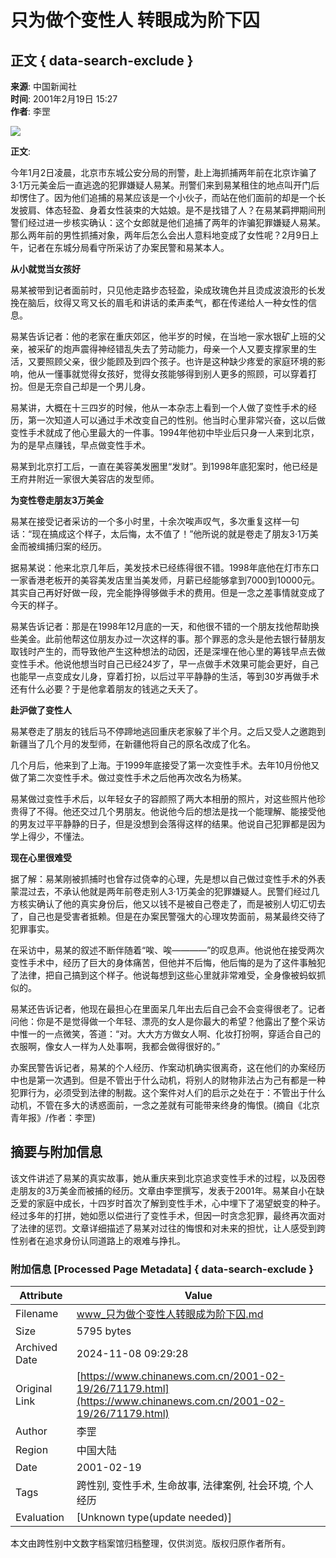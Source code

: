 # 只为做个变性人 转眼成为阶下囚

## 正文 { data-search-exclude }


**来源**: 中国新闻社  
**时间**: 2001年2月19日 15:27  
**作者**: 李罡  

![](http://club.adam.sina.com.cn/time.gif)

**正文**:

今年1月2日凌晨，北京市东城公安分局的刑警，赴上海抓捕两年前在北京诈骗了3·1万元美金后一直逃逸的犯罪嫌疑人易某。刑警们来到易某租住的地点叫开门后却愣住了。因为他们追捕的易某应该是一个小伙子，而站在他们面前的却是一个长发披肩、体态轻盈、身着女性装束的大姑娘。是不是找错了人？在易某羁押期间刑警们经过进一步核实确认：这个女郎就是他们追捕了两年的诈骗犯罪嫌疑人易某。那么两年前的男性抓捕对象，两年后怎么会出人意料地变成了女性呢？2月9日上午，记者在东城分局看守所采访了办案民警和易某本人。

**从小就觉当女孩好**

易某被带到记者面前时，只见他走路步态轻盈，染成玫瑰色并且烫成波浪形的长发挽在脑后，纹得又弯又长的眉毛和讲话的柔声柔气，都在传递给人一种女性的信息。

易某告诉记者：他的老家在重庆郊区，他半岁的时候，在当地一家水银矿上班的父亲，被采矿的炮声震得神经错乱失去了劳动能力，母亲一个人又要支撑家里的生活，又要照顾父亲，很少能顾及到四个孩子。也许是这种缺少疼爱的家庭环境的影响，他从一懂事就觉得女孩好，觉得女孩能够得到别人更多的照顾，可以穿着打扮。但是无奈自己却是一个男儿身。

易某讲，大概在十三四岁的时候，他从一本杂志上看到一个人做了变性手术的经历，第一次知道人可以通过手术改变自己的性别。他当时心里非常兴奋，这以后做变性手术就成了他心里最大的一件事。1994年他初中毕业后只身一人来到北京，为的是早点赚钱，早点做变性手术。

易某到北京打工后，一直在美容美发圈里“发财”。到1998年底犯案时，他已经是王府井附近一家很大美容店的发型师。

**为变性卷走朋友3万美金**

易某在接受记者采访的一个多小时里，十余次唉声叹气，多次重复这样一句话：“现在搞成这个样子，太后悔，太不值了！”他所说的就是卷走了朋友3·1万美金而被缉捕归案的经历。

据易某说：他来北京几年后，美发技术已经练得很不错。1998年底他在灯市东口一家香港老板开的美容美发店里当美发师，月薪已经能够拿到7000到10000元。其实自己再好好做一段，完全能挣得够做手术的费用。但是一念之差事情就变成了今天的样子。

易某告诉记者：那是在1998年12月底的一天，和他很不错的一个朋友找他帮助换些美金。此前他帮这位朋友办过一次这样的事。那个罪恶的念头是他去银行替朋友取钱时产生的，而导致他产生这种想法的动因，还是深埋在他心里的筹钱早点去做变性手术。他说他想当时自己已经24岁了，早一点做手术效果可能会更好，自己也能早一点变成女儿身，穿着打扮，以后过平平静静的生活，等到30岁再做手术还有什么必要？于是他拿着朋友的钱逃之夭夭了。

**赴沪做了变性人**

易某卷走了朋友的钱后马不停蹄地逃回重庆老家躲了半个月。之后又受人之邀跑到新疆当了几个月的发型师，在新疆他将自己的原名改成了化名。

几个月后，他来到了上海。于1999年底接受了第一次变性手术。去年10月份他又做了第二次变性手术。做过变性手术之后他再次改名为杨某。

易某做过变性手术后，以年轻女子的容颜照了两大本相册的照片，对这些照片他珍贵得了不得。他还交过几个男朋友。他说他今后的想法是找一个能理解、能接受他的男友过平平静静的日子，但是没想到会落得这样的结果。他说自己犯罪都是因为学上得少，不懂法。

**现在心里很难受**

据了解：易某刚被抓捕时也曾存过侥幸的心理，先是想以自己做过变性手术的外表蒙混过去，不承认他就是两年前卷走别人3·1万美金的犯罪嫌疑人。民警们经过几方核实确认了他的真实身份后，他又以钱不是被自己卷走了，而是被别人切汇切去了，自己也是受害者抵赖。但是在办案民警强大的心理攻势面前，易某最终交待了犯罪事实。

在采访中，易某的叙述不断伴随着“唉、唉————”的叹息声。他说他在接受两次变性手术中，经历了巨大的身体痛苦，但他并不后悔，他后悔的是为了这件事触犯了法律，把自己搞到这个样子。他说每想到这些心里就非常难受，全身像被蚂蚁抓似的。

易某还告诉记者，他现在最担心在里面呆几年出去后自己会不会变得很老了。记者问他：你是不是觉得做一个年轻、漂亮的女人是你最大的希望？他露出了整个采访中惟一的一点微笑，答道：“对。大大方方做女人啊、化妆打扮啊，穿适合自己的衣服啊，像女人一样为人处事啊，我都会做得很好的。”

办案民警告诉记者，易某的个人经历、作案动机确实很离奇，这在他们的办案经历中也是第一次遇到。但是不管出于什么动机，将别人的财物非法占为己有都是一种犯罪行为，必须受到法律的制裁。这个案件对人们的启示之处在于：不管出于什么动机，不管在多大的诱惑面前，一念之差就有可能带来终身的悔恨。(摘自《北京青年报》/作者：李罡)

## 摘要与附加信息

<!-- tcd_abstract -->
该文件讲述了易某的真实故事，她从重庆来到北京追求变性手术的过程，以及因卷走朋友的3万美金而被捕的经历。文章由李罡撰写，发表于2001年。易某自小在缺乏爱的家庭中成长，十四岁时首次了解到变性手术，心中埋下了渴望蜕变的种子。经过多年的打拼，她如愿以偿进行了变性手术，但因一时贪念犯罪，最终再次面对了法律的惩罚。文章详细描述了易某对过往的悔恨和对未来的担忧，让人感受到跨性别者在追求身份认同道路上的艰难与挣扎。
<!-- tcd_abstract_end -->

### 附加信息 [Processed Page Metadata] { data-search-exclude }

| Attribute       | Value                                  |
|-----------------|----------------------------------------|
| Filename        | www_只为做个变性人转眼成为阶下囚.md                             |
| Size            | 5795 bytes                           |
| Archived Date   | 2024-11-08 09:29:28                             |
| Original Link   | [https://www.chinanews.com.cn/2001-02-19/26/71179.html](https://www.chinanews.com.cn/2001-02-19/26/71179.html)                       |
| Author          | 李罡                               |
| Region          | 中国大陆                               |
| Date            | 2001-02-19                                 |
| Tags            | 跨性别, 变性手术, 生命故事, 法律案例, 社会环境, 个人经历                                 |
| Evaluation            | [Unknown type(update needed)]                                 |
<!-- tcd_table_end -->

本文由跨性别中文数字档案馆归档整理，仅供浏览。版权归原作者所有。
